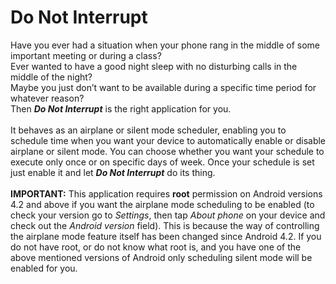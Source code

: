 Do Not Interrupt
===

Have you ever had a situation when your phone rang in the middle of some important meeting or during a class?<br>
Ever wanted to have a good night sleep with no disturbing calls in the middle of the night?<br>
Maybe you just don’t want to be available during a specific time period for whatever reason?<br>
Then ___Do Not Interrupt___ is the right application for you.<br><br>
It behaves as an airplane or silent mode scheduler, enabling you to schedule time when you want your device to automatically enable or disable airplane or silent mode. You can choose whether you want your schedule to execute only once or on specific days of week. Once your schedule is set just enable it and let ___Do Not Interrupt___ do its thing.<br><br>
__IMPORTANT:__ This application requires __root__ permission on Android versions 4.2 and above if you want the airplane mode scheduling to be enabled (to check your version go to _Settings_, then tap _About phone_ on your device and check out the _Android version_ field). This is because the way of controlling the airplane mode feature itself has been changed since Android 4.2. If you do not have root, or do not know what root is, and you have one of the above mentioned versions of Android only scheduling silent mode will be enabled for you.

